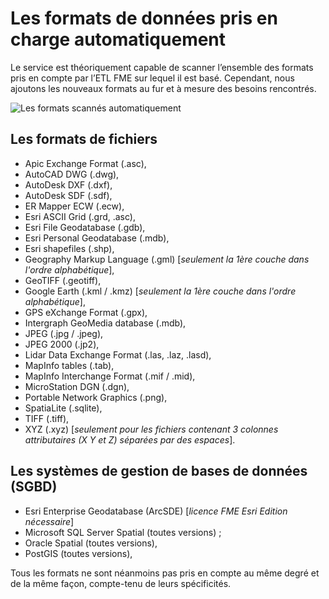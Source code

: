 # Les formats de données pris en charge automatiquement

Le service est théoriquement capable de scanner l’ensemble des formats pris en compte par l’ETL  FME sur lequel il est basé. Cependant, nous ajoutons les nouveaux formats au fur et à mesure des besoins rencontrés.

![Les formats scannés automatiquement](/images/scanFME_Formats_WordCloud.png "Chercher les données dans Isogeo")

## Les formats de fichiers

* Apic Exchange Format (.asc),
* AutoCAD DWG (.dwg),
* AutoDesk DXF (.dxf),
* AutoDesk SDF (.sdf),
* ER Mapper ECW (.ecw),
* Esri ASCII Grid (.grd, .asc),
* Esri File Geodatabase (.gdb),
* Esri Personal Geodatabase (.mdb),
* Esri shapefiles (.shp),
* Geography Markup Language (.gml) [*seulement la 1ère couche dans l'ordre alphabétique*],
* GeoTIFF (.geotiff),
* Google Earth (.kml / .kmz) [*seulement la 1ère couche dans l'ordre alphabétique*],
* GPS eXchange Format (.gpx),
* Intergraph GeoMedia database (.mdb),
* JPEG (.jpg / .jpeg),
* JPEG 2000 (.jp2),
* Lidar Data Exchange Format (.las, .laz, .lasd),
* MapInfo tables (.tab),
* MapInfo Interchange Format (.mif / .mid),
* MicroStation DGN (.dgn),
* Portable Network Graphics (.png),
* SpatiaLite (.sqlite),
* TIFF (.tiff),
* XYZ (.xyz) [*seulement pour les fichiers contenant 3 colonnes attributaires (X Y et Z) séparées par des espaces*].

## Les systèmes de gestion de bases de données (SGBD)

* Esri Enterprise Geodatabase (ArcSDE) [*licence FME Esri Edition nécessaire*]
* Microsoft SQL Server Spatial (toutes versions) ;
* Oracle Spatial (toutes versions),
* PostGIS (toutes versions),

Tous les formats ne sont néanmoins pas pris en compte au même degré et de la même façon, compte-tenu de leurs spécificités.


